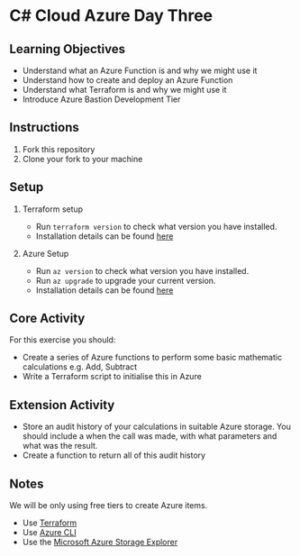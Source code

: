 # C# Cloud Azure Day Three

## Learning Objectives

- Understand what an Azure Function is and why we might use it
- Understand how to create and deploy an Azure Function
- Understand what Terraform is and why we might use it
- Introduce Azure Bastion Development Tier

## Instructions

1. Fork this repository
2. Clone your fork to your machine

## Setup

1. Terraform setup

   - Run `terraform version` to check what version you have installed.
   - Installation details can be found [here](https://developer.hashicorp.com/terraform)

2. Azure Setup

   - Run `az version` to check what version you have installed.
   - Run `az upgrade` to upgrade your current version.
   - Installation details can be found [here](https://learn.microsoft.com/en-us/cli/azure/install-azure-cli)

## Core Activity

For this exercise you should:

- Create a series of Azure functions to perform some basic mathematic calculations e.g. Add, Subtract
- Write a Terraform script to initialise this in Azure

## Extension Activity

- Store an audit history of your calculations in suitable Azure storage. You should include a when the call was made, with what parameters and what was the result.
- Create a function to return all of this audit history

## Notes

We will be only using free tiers to create Azure items.

- Use [Terraform](https://developer.hashicorp.com/terraform/install)
- Use [Azure CLI](https://learn.microsoft.com/en-us/cli/azure/install-azure-cli)
- Use the [Microsoft Azure Storage Explorer](https://azure.microsoft.com/en-us/products/storage/storage-explorer/)
